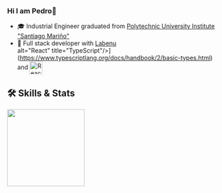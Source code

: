 ### Hi I am Pedro👋

- 🎓 Industrial Engineer graduated from <a href="https://www.unifal-mg.edu.br/portal/">Polytechnic University Institute "Santiago Mariño"</a>
- 🚀 Full stack developer with <a href="https://www.labenu.com.br/">Labenu</a>  
alt="React" title="TypeScript"/>](https://www.typescriptlang.org/docs/handbook/2/basic-types.html) and [<img src="https://cdn.freebiesupply.com/logos/large/2x/jest-logo-png-transparent.png" height="30em" align="center" alt="React" title="Jest"/>](https://jestjs.io/)

## 🛠️ Skills & Stats


 <img src="https://github-readme-stats.vercel.app/api?username=celso-patiri&theme=aura&custom_title=Celso's GitHub Stats&include_all_commits=true&count_private=true&title_color=3d94ff" height="180rem"/>
  
</div>

